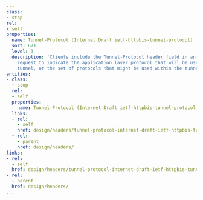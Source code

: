```yaml
---
class:
- stop
rel:
- self
properties:
  name: Tunnel-Protocol (Internet Draft ietf-httpbis-tunnel-protocol)
  sort: 671
  level: 3
  description: 'Clients include the Tunnel-Protocol header field in an HTTP CONNECT
    request to indicate the application layer protocol that will be used within the
    tunnel, or the set of protocols that might be used within the tunnel. '
entities:
- class:
  - stop
  rel:
  - self
  properties:
    name: Tunnel-Protocol (Internet Draft ietf-httpbis-tunnel-protocol)
  links:
  - rel:
    - self
    href: design/headers/tunnel-protocol-internet-draft-ietf-httpbis-tunnel-protocol.md
  - rel:
    - parent
    href: design/headers/
links:
- rel:
  - self
  href: design/headers/tunnel-protocol-internet-draft-ietf-httpbis-tunnel-protocol.md
- rel:
  - parent
  href: design/headers/
...
```

